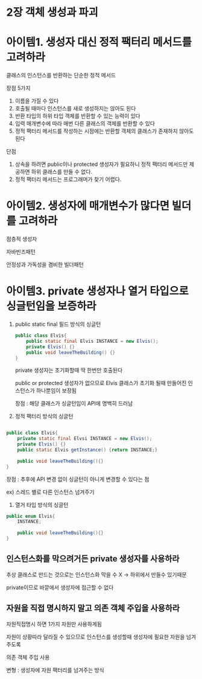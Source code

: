 # 2장 객체 생성과 파괴

# 아이템1. 생성자 대신 정적 팩터리 메서드를 고려하라

클래스의 인스턴스를 반환하는 단순한 정적 메서드

장점 5가지

1. 이름을 가질 수 있다
2. 호출될 때마다 인스턴스를 새로 생성하지는 않아도 된다
3. 반환 타입의 하위 타입 객체를 반환할 수 있는 능력이 있다 
4. 입력 매개변수에 따라 매번 다른 클래스의 객체를 반환할 수 있다
5. 정적 팩터리 메서드를 작성하는 시점에는 반환할 객체의 클래스가 존재하지 않아도 된다 

단점

1. 상속을 하려면 public이나 protected 생성자가 필요하니 정적 팩터리 메서드만 제공하면 하위 클래스를 만들 수 없다.
2. 정적 팩터리 메서드는 프로그래머가 찾기 어렵다. 

# 아이템2. 생성자에 매개변수가 많다면 빌더를 고려하라

점층적 생성자

자바빈즈패턴 

안정성과 가독성을 겸비한 빌더패턴

# 아이템3. private 생성자나 열거 타입으로 싱글턴임을 보증하라

1. public static final 필드 방식의 싱글턴

    ```java
    public class Elvis{
    	public static final Elvis INSTANCE = new Elvis();
    	private Elvis() {}
    	public void leaveTheBuilding() {}
    }
    ```

    private 생성자는 초기화할때 딱 한번만 호출된다

    public or protected 생성자가 없으므로 Elvis 클래스가 초기화 될때 만들어진 인스턴스가 하나뿐임이 보장됨

    장점 : 해당 클래스가 싱글턴임이 API에 명백히 드러남 

2. 정적 팩터리 방식의 싱글턴

```java

public class Elvis{
	private static final Elvsi INSTANCE = new Elvis();
	private Elvis() {}
	public static Elvis getInstance() {return INSTANCE;}
	
	public void leaveTheBuilding(){}
}
```

장점 : 추후에 API 변경 없이 싱글턴이 아니게 변경할 수 있다는 점 

ex) 스레드 별로 다른 인스턴스 넘겨주기 

1. 열거 타입 방식의 싱글턴

```java
public enum Elvis{
	INSTANCE;
	
	public void leaveTheBuilding(){}
}
```
## 인스턴스화를 막으려거든 private 생성자를 사용하라

추상 클래스로 만드는 것으로는 인스턴스화 막을 수 X → 하위에서 만들수 있기때문 

private이므로 바깥에서 생성자에 접근할 수 없다 

## 자원을 직접 명시하지 말고 의존 객체 주입을 사용하라

자원직접명시 하면 1가지 자원만 사용하게됨

자원이 상황따라 달라질 수 있으므로 인스턴스를 생성할때 생성자에 필요한 자원을 넘겨주도록 

의존 객체 주입 사용  

변형 : 생성자에 자원 팩터리를 넘겨주는 방식
